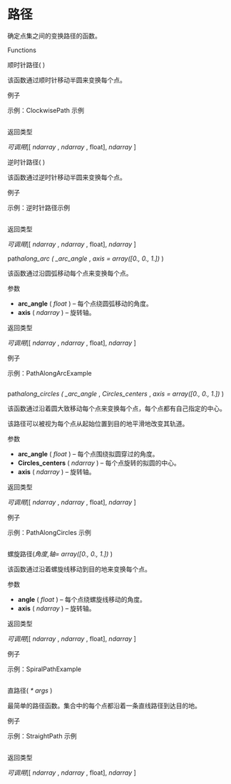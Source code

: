 # 路径

确定点集之间的变换路径的函数。

Functions

顺时针路径( )

该函数通过顺时针移动半圆来变换每个点。

例子

示例：ClockwisePath 示例

```py

```

返回类型

_可调用_\[\[ _ndarray_ , _ndarray_ , float\], _ndarray_ \]

逆时针路径( )

该函数通过逆时针移动半圆来变换每个点。

例子

示例：逆时针路径示例

```py

```

返回类型

_可调用_\[\[ _ndarray_ , _ndarray_ , float\], _ndarray_ \]

path*along_arc ( \_arc_angle* , _axis = array(\[0., 0., 1.\])_ )

该函数通过沿圆弧移动每个点来变换每个点。

参数

- **arc_angle** ( _float_ ) – 每个点绕圆弧移动的角度。
- **axis** ( _ndarray_ ) – 旋转轴。

返回类型

_可调用_\[\[ _ndarray_ , _ndarray_ , float\], _ndarray_ \]

例子

示例：PathAlongArcExample 

```py

```

path*along_circles ( \_arc_angle* , _Circles_centers_ , _axis = array(\[0., 0., 1.\])_ )

该函数通过沿着圆大致移动每个点来变换每个点，每个点都有自己指定的中心。

该路径可以被视为每个点从起始位置到目的地平滑地改变其轨道。

参数

- **arc_angle** ( _float_ ) – 每个点围绕拟圆穿过的角度。
- **Circles_centers** ( _ndarray_ ) – 每个点旋转的拟圆的中心。
- **axis** ( _ndarray_ ) – 旋转轴。

返回类型

_可调用_\[\[ _ndarray_ , _ndarray_ , float\], _ndarray_ \]

例子

示例：PathAlongCircles 示例

```py

```

螺旋路径(_角度_,_轴= array(\[0., 0., 1.\])_ )

该函数通过沿着螺旋线移动到目的地来变换每个点。

参数

- **angle** ( _float_ ) – 每个点绕螺旋线移动的角度。
- **axis** ( _ndarray_ ) – 旋转轴。

返回类型

_可调用_\[\[ _ndarray_ , _ndarray_ , float\], _ndarray_ \]

例子

示例：SpiralPathExample 

```py

```


直路径( _\* args_ )

最简单的路径函数。集合中的每个点都沿着一条直线路径到达目的地。

例子

示例：StraightPath 示例

```py

```

返回类型

_可调用_\[\[ _ndarray_ , _ndarray_ , float\], _ndarray_ \]
